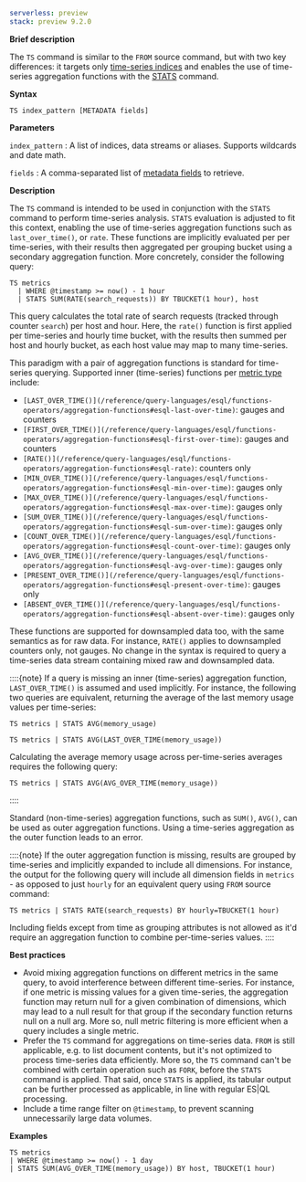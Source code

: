 ```yaml {applies_to}
serverless: preview
stack: preview 9.2.0
```

**Brief description**

The `TS` command is similar to the `FROM` source command,
but with two key differences: it targets only [time-series indices](docs-content://manage-data/data-store/data-streams/time-series-data-stream-tsds.md)
and enables the use of time-series aggregation functions
with the [STATS](/reference/query-languages/esql/commands/stats-by.md) command.

**Syntax**

```esql
TS index_pattern [METADATA fields]
```

**Parameters**

`index_pattern`
:   A list of indices, data streams or aliases. Supports wildcards and date math.

`fields`
:   A comma-separated list of [metadata fields](/reference/query-languages/esql/esql-metadata-fields.md) to retrieve.

**Description**

The `TS` command is intended to be used in conjunction with the `STATS` command
to perform time-series analysis. `STATS` evaluation is adjusted to fit this context,
enabling the use of time-series aggregation functions such as `last_over_time()`,
or `rate`. These functions are implicitly evaluated per per time-series, with
their results then aggregated per grouping bucket using a secondary aggregation
function. More concretely, consider the following query:

```esql
TS metrics
  | WHERE @timestamp >= now() - 1 hour
  | STATS SUM(RATE(search_requests)) BY TBUCKET(1 hour), host
```

This query calculates the total rate of search requests (tracked through
counter `search`) per host and hour. Here, the `rate()` function is first
applied per time-series and hourly time bucket, with the results then summed per
host and hourly bucket, as each host value may map to many time-series.

This paradigm with a pair of aggregation functions is standard for time-series
querying. Supported inner (time-series) functions per
[metric type](docs-content://manage-data/data-store/data-streams/time-series-data-stream-tsds.md#time-series-metric)
include:

- `[LAST_OVER_TIME()](/reference/query-languages/esql/functions-operators/aggregation-functions#esql-last-over-time)`: gauges and counters
- `[FIRST_OVER_TIME()](/reference/query-languages/esql/functions-operators/aggregation-functions#esql-first-over-time)`: gauges and counters
- `[RATE()](/reference/query-languages/esql/functions-operators/aggregation-functions#esql-rate)`: counters only
- `[MIN_OVER_TIME()](/reference/query-languages/esql/functions-operators/aggregation-functions#esql-min-over-time)`: gauges only
- `[MAX_OVER_TIME()](/reference/query-languages/esql/functions-operators/aggregation-functions#esql-max-over-time)`: gauges only
- `[SUM_OVER_TIME()](/reference/query-languages/esql/functions-operators/aggregation-functions#esql-sum-over-time)`: gauges only
- `[COUNT_OVER_TIME()](/reference/query-languages/esql/functions-operators/aggregation-functions#esql-count-over-time)`: gauges only
- `[AVG_OVER_TIME()](/reference/query-languages/esql/functions-operators/aggregation-functions#esql-avg-over-time)`: gauges only
- `[PRESENT_OVER_TIME()](/reference/query-languages/esql/functions-operators/aggregation-functions#esql-present-over-time)`: gauges only
- `[ABSENT_OVER_TIME()](/reference/query-languages/esql/functions-operators/aggregation-functions#esql-absent-over-time)`: gauges only

These functions are supported for downsampled data too, with the same semantics
as for raw data. For instance, `RATE()` applies to downsampled counters only,
not gauges. No change in the syntax is required to query a time-series data
stream containing mixed raw and downsampled data.

::::{note}
If a query is missing an inner (time-series) aggregation function,
`LAST_OVER_TIME()` is assumed and used implicitly. For instance, the following
two queries are equivalent, returning the average of the last memory usage
values per time-series:

```esql
TS metrics | STATS AVG(memory_usage)

TS metrics | STATS AVG(LAST_OVER_TIME(memory_usage))
```

Calculating the average memory usage across per-time-series averages requires
the following query:

```esql
TS metrics | STATS AVG(AVG_OVER_TIME(memory_usage))
```
::::

Standard (non-time-series) aggregation functions, such as `SUM()`, `AVG()`,
can be used as outer aggregation functions. Using a time-series aggregation as
the outer function leads to an error.

::::{note}
If the outer aggregation function is missing, results are grouped by time-series
and implicitly expanded to include all dimensions. For instance, the output for
the following query will include all dimension fields in `metrics` - as opposed
to just `hourly` for an equivalent query using `FROM` source command:

```esql
TS metrics | STATS RATE(search_requests) BY hourly=TBUCKET(1 hour)
```

Including fields except from time as grouping attributes is not allowed as it'd
require an aggregation function to combine per-time-series values.
::::

**Best practices**

- Avoid mixing aggregation functions on different metrics in the same query, to
  avoid interference between different time-series. For instance, if one metric
  is missing values for a given time-series, the aggregation function
  may return null for a given combination of dimensions, which may lead to a
  null result for that group if the secondary function returns null on a null
  arg. More so, null metric filtering is more efficient when a query includes
  a single metric.
- Prefer the `TS` command for aggregations on time-series data. `FROM` is still
  applicable, e.g. to list document contents, but it's not optimized to process
  time-series data efficiently. More so, the  `TS` command can't be combined
  with certain operation such as `FORK`, before the `STATS` command is applied.
  That said, once `STATS` is applied, its tabular output can be further
  processed as applicable, in line with regular ES|QL processing.
- Include a time range filter on `@timestamp`, to prevent scanning
  unnecessarily large data volumes.

**Examples**

```esql
TS metrics
| WHERE @timestamp >= now() - 1 day
| STATS SUM(AVG_OVER_TIME(memory_usage)) BY host, TBUCKET(1 hour)
```

